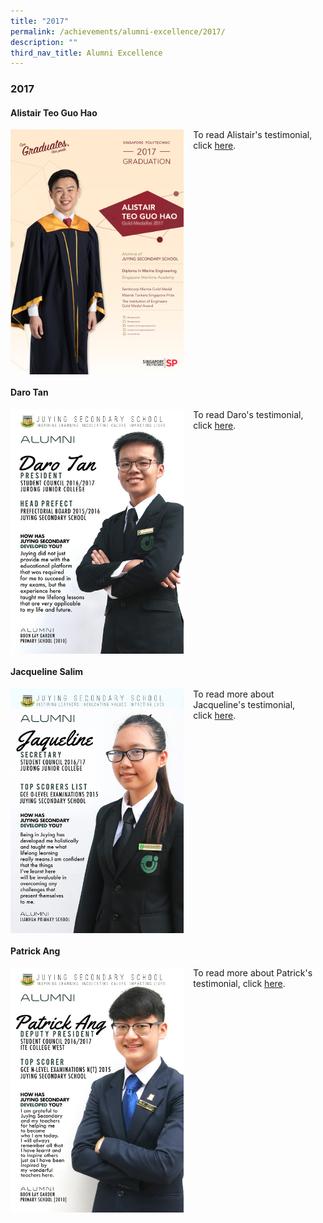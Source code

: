 ```yaml
---
title: "2017"
permalink: /achievements/alumni-excellence/2017/
description: ""
third_nav_title: Alumni Excellence
---
```

### **2017**
#### **Alistair Teo Guo Hao**

<img src="/images/2017%20alumni%201.jpg" style="width:55%;margin-right:15px;" align = "left"><b></b>
To read Alistair's testimonial, click [here](https://sites.google.com/view/juyingtestimonials/alumni/alistair-teo).

<br clear="left">

#### **Daro Tan**

<img src="/images/2017%20alumni%202.jpg" style="width:55%;margin-right:15px;" align = "left"><b></b>
To read Daro's testimonial, click [here](https://sites.google.com/view/juyingtestimonials/alumni/daro-tan).

<br clear="left">

#### **Jacqueline Salim**

<img src="/images/2017%20alumni%203.jpg" style="width:55%;margin-right:15px;" align = "left"><b></b>
To read more about Jacqueline's testimonial, click [here](https://sites.google.com/view/juyingtestimonials/alumni/jaqueline-salim).

<br clear="left">

#### **Patrick Ang**

<img src="/images/2017%20alumni%204.jpg" style="width:55%;margin-right:15px;" align = "left"><b></b>
To read more about Patrick's testimonial, click [here](https://sites.google.com/view/juyingtestimonials/alumni/patrick-ang).

